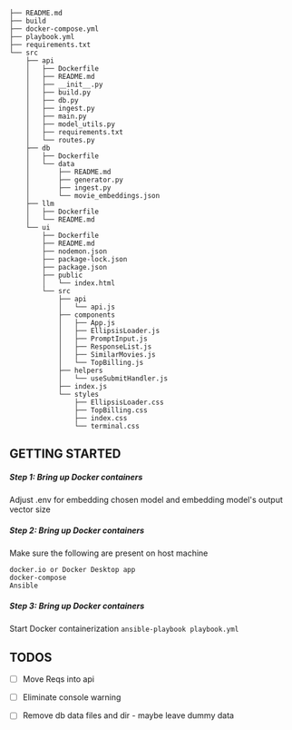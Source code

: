 ```
├── README.md
├── build
├── docker-compose.yml
├── playbook.yml
├── requirements.txt
└── src
    ├── api
    │   ├── Dockerfile
    │   ├── README.md
    │   ├── __init__.py
    │   ├── build.py
    │   ├── db.py
    │   ├── ingest.py
    │   ├── main.py
    │   ├── model_utils.py
    │   ├── requirements.txt
    │   └── routes.py
    ├── db
    │   ├── Dockerfile
    │   └── data
    │       ├── README.md
    │       ├── generator.py
    │       ├── ingest.py
    │       └── movie_embeddings.json
    ├── llm
    │   ├── Dockerfile
    │   └── README.md
    └── ui
        ├── Dockerfile
        ├── README.md
        ├── nodemon.json
        ├── package-lock.json
        ├── package.json
        ├── public
        │   └── index.html
        └── src
            ├── api
            │   └── api.js
            ├── components
            │   ├── App.js
            │   ├── EllipsisLoader.js
            │   ├── PromptInput.js
            │   ├── ResponseList.js
            │   ├── SimilarMovies.js
            │   └── TopBilling.js
            ├── helpers
            │   └── useSubmitHandler.js
            ├── index.js
            └── styles
                ├── EllipsisLoader.css
                ├── TopBilling.css
                ├── index.css
                └── terminal.css

```

## GETTING STARTED

##### Step 1: Bring up Docker containers
Adjust .env for embedding chosen model and embedding model's output vector size

##### Step 2: Bring up Docker containers
Make sure the following are present on host machine
```
docker.io or Docker Desktop app
docker-compose
Ansible
```

##### Step 3: Bring up Docker containers
Start Docker containerization
```ansible-playbook playbook.yml```


## TODOS
- [ ] Move Reqs into api
- [ ] Eliminate console warning
- [ ] Remove db data files and dir - maybe leave dummy data

